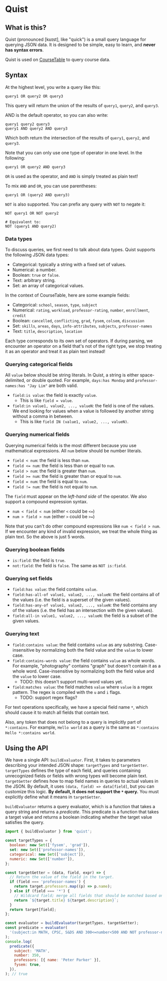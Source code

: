 # Quist

## What is this?

Quist (pronounced [kʊɪst], like "quick") is a small query language for querying JSON data. It is designed to be simple, easy to learn, and **never has syntax errors**.

Quist is used on [CourseTable](https://coursetable.com) to query course data.

## Syntax

At the highest level, you write a query like this:

```
query1 OR query2 OR query3
```

This query will return the union of the results of `query1`, `query2`, and `query3`.

AND is the default operator, so you can also write:

```
query1 query2 query3
query1 AND query2 AND query3
```

Which both return the intersection of the results of `query1`, `query2`, and `query3`.

Note that you can only use one type of operator in one level. In the following:

```
query1 OR query2 AND query3
```

`OR` is used as the operator, and `AND` is simply treated as plain text!

To mix `AND` and `OR`, you can use parentheses:

```
query1 OR (query2 AND query3)
```

`NOT` is also supported. You can prefix any query with `NOT` to negate it:

```
NOT query1 OR NOT query2

# Equivalent to:
NOT (query1 AND query2)
```

### Data types

To discuss queries, we first need to talk about data types. Quist supports the following JSON data types:

- Categorical: typically a string with a fixed set of values.
- Numerical: a number.
- Boolean: `true` or `false`.
- Text: arbitrary string.
- Set: an array of categorical values.

In the context of CourseTable, here are some example fields:

- Categorical: `school`, `season`, `type`, `subject`
- Numerical: `rating`, `workload`, `professor-rating`, `number`, `enrollment`, `credit`
- Boolean: `cancelled`, `conflicting`, `grad`, `fysem`, `colsem`, `discussion`
- Set: `skills`, `areas`, `days`, `info-attributes`, `subjects`, `professor-names`
- Text: `title`, `description`, `location`

Each type corresponds to its own set of operators. If during parsing, we encounter an operator on a field that's not of the right type, we stop treating it as an operator and treat it as plain text instead!

### Querying categorical fields

All `value` below should be string literals. In Quist, a string is either space-delimited, or double quoted. For example, `days:has Monday` and `professor-names:has "Jay Lim"` are both valid.

- `field:is value`: the field is exactly `value`.
  - This is like `field = value`.
- `field:in value1, value2, ..., valueN`: the field is one of the values. We end looking for values when a value is followed by another string without a comma in between.
  - This is like `field IN (value1, value2, ..., valueN)`.

### Querying numerical fields

Querying numerical fields is the most different because you use mathematical expressions. All `num` below should be number literals.

- `field < num`: the field is less than `num`.
- `field <= num`: the field is less than or equal to `num`.
- `field > num`: the field is greater than `num`.
- `field >= num`: the field is greater than or equal to `num`.
- `field = num`: the field is equal to `num`.
- `field != num`: the field is not equal to `num`.

The `field` must appear on the _left-hand side_ of the operator. We also support a compound expression syntax.

- `num < field < num` (either `<` could be `<=`)
- `num > field > num` (either `>` could be `>=`)

Note that you can't do other compound expressions like `num < field > num`. If we encounter any kind of invalid expression, we treat the whole thing as plain text. So the above is just 5 words.

### Querying boolean fields

- `is:field`: the field is `true`.
- `not:field`: the field is `false`. The same as `NOT is:field`.

### Querying set fields

- `field:has value`: the field contains `value`.
- `field:has-all-of value1, value2, ..., valueN`: the field contains all of the values (i.e. the field is a superset of the given values).
- `field:has-any-of value1, value2, ..., valueN`: the field contains any of the values (i.e. the field has an intersection with the given values).
- `field:all-in value1, value2, ..., valueN`: the field is a subset of the given values.

### Querying text

- `field:contains value`: the field contains `value` as any substring. Case-insensitive by normalizing both the field value and the `value` to lower case.
- `field:contains-words value`: the field contains `value` as whole words. For example, "photography" contains "graph" but doesn't contain it as a whole word. Case-insensitive by normalizing both the field value and the `value` to lower case.
  - TODO: this doesn't support multi-word values yet.
- `field:matches value`: the field matches `value` where `value` is a regex pattern. The regex is compiled with the `u` and `i` flags.
  - TODO: support regex flags?

For text operations specifically, we have a special field name `*`, which should cause it to match all fields that contain text.

Also, any token that does not belong to a query is implicitly part of `*:contains`. For example, `Hello world` as a query is the same as `*:contains Hello *:contains world`.

## Using the API

We have a single API: `buildEvaluator`. First, it takes to parameters describing your intended JSON shape: `targetTypes` and `targetGetter`. `targetTypes` defines the type of each field, and queries containing unrecognized fields or fields with wrong types will become plain text. `targetGetter` defines how to map field names in queries to actual values in the JSON. By default, it uses `(data, field) => data[field]`, but you can customize this logic. **By default, it does not support the `*` query.** You must explicitly define what it means in `targetGetter`.

`buildEvaluator` returns a query evaluator, which is a function that takes a query string and returns a _predicate_. This predicate is a function that takes a target value and returns a boolean indicating whether the target value satisfies the query.

```js
import { buildEvaluator } from 'quist';

const targetTypes = {
  boolean: new Set(['fysem', 'grad']),
  set: new Set(['professor-names']),
  categorical: new Set(['subject']),
  numeric: new Set(['number']),
};

const targetGetter = (data, field, expr) => {
  // Return the value of the field in the target.
  if (field === 'professor-names') {
    return target.professors.map((p) => p.name);
  } else if (field === '*') {
    // Wildcard field; merge all fields that should be matched based on the operation
    return `${target.title} ${target.description}`;
  }
  return target[field];
};

const evaluator = buildEvaluator(targetTypes, targetGetter);
const predicate = evaluator(
  '(subject:in MATH, CPSC, S&DS AND 300<=number<500 AND NOT professor-names:has-any-of "Bruce Wayne", "Tony Stark") OR is:fysem',
);
console.log(
  predicate({
    subject: 'MATH',
    number: 350,
    professors: [{ name: 'Peter Parker' }],
    fysem: true,
  }),
); // true
```
